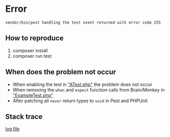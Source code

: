 # Error

`vendor/bin/pest handling the test event returned with error code 255`

## How to reproduce

1. composer install
2. composer run test

## When does the problem not occur

- When enabling the test in ["ATest.php"](./tests/Unit/ATest.php) the problem does not occur
- When removing the `when` and `expect` function calls from Brain/Monkey in ["ExampleTest.php"](./tests/Unit/ExampleTest.php)
- After patching all `never` return types to `void` in Pest and PHPUnit

## Stack trace

[log file](./stack-trace.txt)
